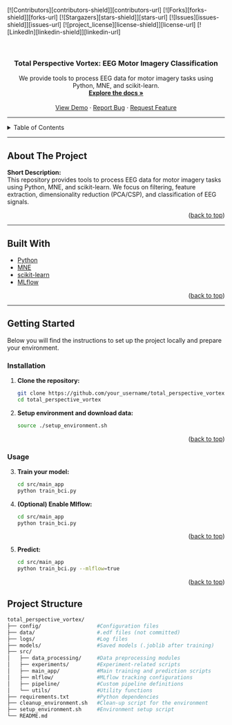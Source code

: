 <!-- Improved compatibility of back to top link: See: https://github.com/othneildrew/Best-README-Template/pull/73 -->
<a id="readme-top"></a>

<!-- PROJECT SHIELDS (Optional) -->
<!--
*** You can remove any badges that are not relevant, or update the URLs to match your repo.
-->
[![Contributors][contributors-shield]][contributors-url]
[![Forks][forks-shield]][forks-url]
[![Stargazers][stars-shield]][stars-url]
[![Issues][issues-shield]][issues-url]
[![project_license][license-shield]][license-url]
[![LinkedIn][linkedin-shield]][linkedin-url]

<br />
<div align="center">
  <!-- PROJECT LOGO (Optional) -->
  <!-- <a href="https://github.com/your_username/total_perspective_vortex">
    <img src="images/logo.png" alt="Logo" width="80" height="80">
  </a> -->

  <h3 align="center">Total Perspective Vortex: EEG Motor Imagery Classification</h3>

  <p align="center">
    We provide tools to process EEG data for motor imagery tasks using Python, MNE, and scikit-learn.
    <br />
    <a href="https://github.com/your_username/total_perspective_vortex"><strong>Explore the docs »</strong></a>
    <br />
    <br />
    <a href="https://github.com/your_username/total_perspective_vortex">View Demo</a>
    ·
    <a href="https://github.com/your_username/total_perspective_vortex/issues/new?labels=bug&template=bug-report---.md">Report Bug</a>
    ·
    <a href="https://github.com/your_username/total_perspective_vortex/issues/new?labels=enhancement&template=feature-request---.md">Request Feature</a>
  </p>
</div>

---

<!-- TABLE OF CONTENTS -->
<details>
  <summary>Table of Contents</summary>
  <ol>
    <li><a href="#about-the-project">About The Project</a></li>
    <li><a href="#built-with">Built With</a></li>
    <li><a href="#getting-started">Getting Started</a></li>
      <ul>
        <li><a href="#installation">Installation</a></li>
      </ul>
    <li><a href="#usage">Usage</a></li>
    <li><a href="#project-structure">Project Structure</a></li>
    <li><a href="#roadmap">Roadmap</a></li>
    <li><a href="#contributing">Contributing</a></li>
    <li><a href="#license">License</a></li>
    <li><a href="#contact">Contact</a></li>
    <li><a href="#acknowledgments">Acknowledgments</a></li>
  </ol>
</details>

---

<!-- ABOUT THE PROJECT -->
## About The Project

**Short Description:**  
This repository provides tools to process EEG data for motor imagery tasks using Python, MNE, and scikit-learn. We focus on filtering, feature extraction, dimensionality reduction (PCA/CSP), and classification of EEG signals.

<p align="right">(<a href="#readme-top">back to top</a>)</p>

---

<!-- BUILT WITH -->
## Built With

- [Python](https://www.python.org/)
- [MNE](https://mne.tools/stable/index.html)
- [scikit-learn](https://scikit-learn.org/)
- [MLflow](https://mlflow.org/)

<p align="right">(<a href="#readme-top">back to top</a>)</p>

---

<!-- GETTING STARTED -->
## Getting Started

Below you will find the instructions to set up the project locally and prepare your environment.

### Installation

1. **Clone the repository:**
   ```bash
   git clone https://github.com/your_username/total_perspective_vortex.git
   cd total_perspective_vortex
2. **Setup environment and download data:**
   ```bash
   source ./setup_environment.sh
<p align="right">(<a href="#readme-top">back to top</a>)</p>

### Usage
3. **Train your model:**
   ```bash
   cd src/main_app
   python train_bci.py
4. **(Optional) Enable Mlflow:**
   ```bash
   cd src/main_app
   python train_bci.py
<p align="right">(<a href="#readme-top">back to top</a>)</p>

5. **Predict:**
   ```bash
   cd src/main_app
   python train_bci.py --mlflow=true
<p align="right">(<a href="#readme-top">back to top</a>)</p>


## Project Structure
  ```bash
  total_perspective_vortex/
  ├── config/                  #Configuration files
  ├── data/                    #.edf files (not committed)
  ├── logs/                    #Log files
  ├── models/                  #Saved models (.joblib after training)
  ├── src/
  │   ├── data_processing/     #Data preprocessing modules
  │   ├── experiments/         #Experiment-related scripts
  │   ├── main_app/            #Main training and prediction scripts
  │   ├── mlflow/              #MLflow tracking configurations
  │   ├── pipeline/            #Custom pipeline definitions
  │   └── utils/               #Utility functions
  ├── requirements.txt         #Python dependencies
  ├── cleanup_environment.sh   #Clean-up script for the environment
  ├── setup_environment.sh     #Environment setup script
  └── README.md                


